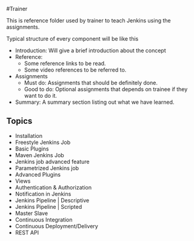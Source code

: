 #Trainer

This is reference folder used by trainer to teach Jenkins using the assignments.

Typical structure of every component will be like this
* Introduction: Will give a brief introduction about the concept
* Reference:
    * Some reference links to be read.
    * Some video references to be referred to.
* Assignments
    * Must do: Assignments that should be definitely done.
    * Good to do: Optional assignments that depends on trainee if they want to do it.
* Summary: A summary section listing out what we have learned.

## Topics
* Installation
* Freestyle Jenkins Job
* Basic Plugins
* Maven Jenkins Job
* Jenkins job advanced feature
* Parametrized Jenkins job
* Advanced Plugins
* Views
* Authentication & Authorization
* Notification in Jenkins
* Jenkins Pipeline | Descriptive
* Jenkins Pipeline | Scripted
* Master Slave
* Continuous Integration
* Continuous Deployment/Delivery
* REST API 